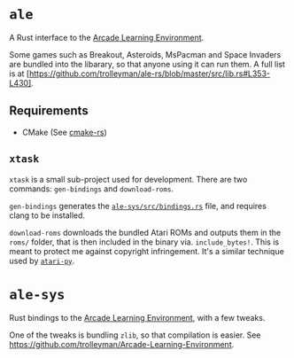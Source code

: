 # `ale`
A Rust interface to the [Arcade Learning Environment](https://github.com/mgbellemare/Arcade-Learning-Environment).

Some games such as Breakout, Asteroids, MsPacman and Space Invaders are bundled into the libarary, so that anyone using it can run them. A full list is at [https://github.com/trolleyman/ale-rs/blob/master/src/lib.rs#L353-L430].

## Requirements
- CMake (See [cmake-rs](https://github.com/alexcrichton/cmake-rs))

## `xtask`
`xtask` is a small sub-project used for development. There are two commands: `gen-bindings` and `download-roms`.

`gen-bindings` generates the [`ale-sys/src/bindings.rs`](ale-sys/src/bindings.rs) file, and requires clang to be installed.

`download-roms` downloads the bundled Atari ROMs and outputs them in the `roms/` folder, that is then included in the binary via. `include_bytes!`. This is meant to protect me against copyright infringement. It's a similar technique used by [`atari-py`](https://github.com/openai/atari-py).

# `ale-sys`
Rust bindings to the [Arcade Learning Environment](https://github.com/mgbellemare/Arcade-Learning-Environment), with a few tweaks.

One of the tweaks is bundling `zlib`, so that compilation is easier. See https://github.com/trolleyman/Arcade-Learning-Environment.

